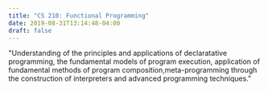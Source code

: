 ```yaml
---
title: "CS 210: Functional Programming"
date: 2019-08-31T13:14:48-04:00
draft: false
---
```

"Understanding of the principles and applications of declaratative programming, the fundamental models of program execution, application of fundamental methods of program composition,meta-programming through the construction of interpreters and advanced programming techniques." 
<!--more-->

